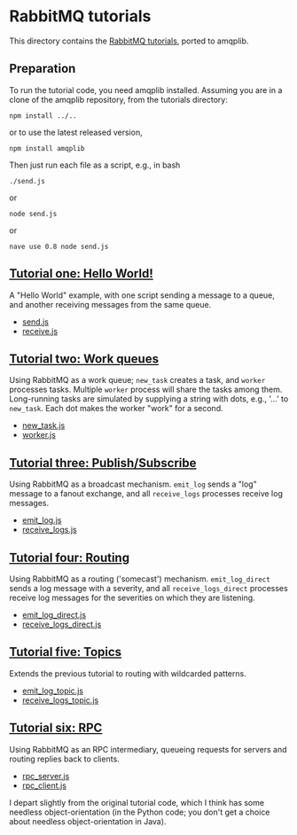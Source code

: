 # RabbitMQ tutorials

This directory contains the [RabbitMQ tutorials][rabbitmq-tutes],
ported to amqplib.

## Preparation

To run the tutorial code, you need amqplib installed. Assuming you are
in a clone of the amqplib repository, from the tutorials directory:

    npm install ../..

or to use the latest released version,

    npm install amqplib

Then just run each file as a script, e.g., in bash

    ./send.js

or

    node send.js

or

    nave use 0.8 node send.js

## [Tutorial one: Hello World!][tute-one]

A "Hello World" example, with one script sending a message to a queue,
and another receiving messages from the same queue.

 * [send.js](send.js)
 * [receive.js](receive.js)

## [Tutorial two: Work queues][tute-two]

Using RabbitMQ as a work queue; `new_task` creates a task, and
`worker` processes tasks. Multiple `worker` process will share the
tasks among them. Long-running tasks are simulated by supplying a
string with dots, e.g., '...' to `new_task`. Each dot makes the worker
"work" for a second.

 * [new_task.js](new_task.js)
 * [worker.js](worker.js)

## [Tutorial three: Publish/Subscribe][tute-three]

Using RabbitMQ as a broadcast mechanism. `emit_log` sends a "log"
message to a fanout exchange, and all `receive_logs` processes receive
log messages.

 * [emit_log.js](emit_log.js)
 * [receive_logs.js](receive_logs.js)

## [Tutorial four: Routing][tute-four]

Using RabbitMQ as a routing ('somecast') mechanism. `emit_log_direct`
sends a log message with a severity, and all `receive_logs_direct`
processes receive log messages for the severities on which they are
listening.

 * [emit_log_direct.js](emit_log.js)
 * [receive_logs_direct.js](receive_logs_direct.js)

## [Tutorial five: Topics][tute-five]

Extends the previous tutorial to routing with wildcarded patterns.

 * [emit_log_topic.js](emit_log_topic.js)
 * [receive_logs_topic.js](receive_logs_topic.js)

## [Tutorial six: RPC][tute-six]

Using RabbitMQ as an RPC intermediary, queueing requests for servers
and routing replies back to clients.

 * [rpc_server.js](rpc_server.js)
 * [rpc_client.js](rpc_client.js)

I depart slightly from the original tutorial code, which I think has
some needless object-orientation (in the Python code; you don't get a
choice about needless object-orientation in Java).

[rabbitmq-tutes]: http://github.com/rabbitmq/rabbitmq-tutorials
[tute-one]: http://www.rabbitmq.com/tutorials/tutorial-one-python.html
[tute-two]: http://www.rabbitmq.com/tutorials/tutorial-two-python.html
[tute-three]: http://www.rabbitmq.com/tutorials/tutorial-three-python.html
[tute-four]: http://www.rabbitmq.com/tutorials/tutorial-four-python.html
[tute-five]: http://www.rabbitmq.com/tutorials/tutorial-five-python.html
[tute-six]: http://www.rabbitmq.com/tutorials/tutorial-six-python.html
